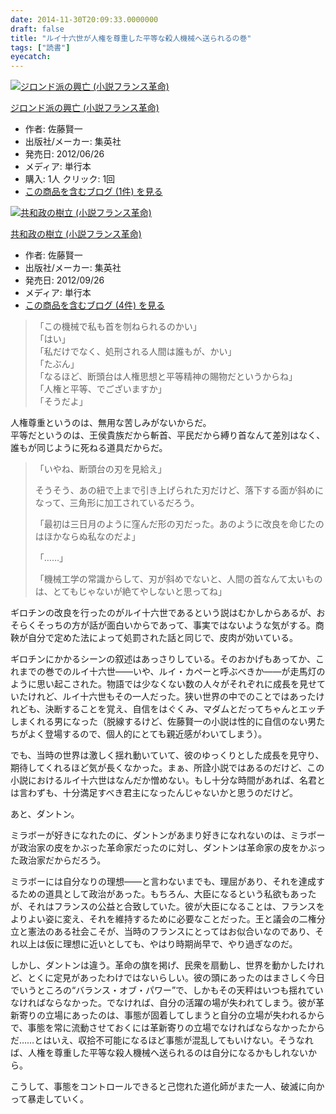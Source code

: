 ```yaml
---
date: 2014-11-30T20:09:33.0000000
draft: false
title: "ルイ十六世が人権を尊重した平等な殺人機械へ送られるの巻"
tags: ["読書"]
eyecatch: 
---
```

<p><div class="hatena-asin-detail"><a href="http://www.amazon.co.jp/exec/obidos/ASIN/408771456X/bestylesnet-22/"><img src="http://ecx.images-amazon.com/images/I/51rsz2AK5FL._SL160_.jpg" class="hatena-asin-detail-image" alt="ジロンド派の興亡 (小説フランス革命)" title="ジロンド派の興亡 (小説フランス革命)"></a><div class="hatena-asin-detail-info"><p class="hatena-asin-detail-title"><a href="http://www.amazon.co.jp/exec/obidos/ASIN/408771456X/bestylesnet-22/">ジロンド派の興亡 (小説フランス革命)</a></p><ul><li><span class="hatena-asin-detail-label">作者:</span> 佐藤賢一</li><li><span class="hatena-asin-detail-label">出版社/メーカー:</span> 集英社</li><li><span class="hatena-asin-detail-label">発売日:</span> 2012/06/26</li><li><span class="hatena-asin-detail-label">メディア:</span> 単行本</li><li><span class="hatena-asin-detail-label">購入</span>: 1人 <span class="hatena-asin-detail-label">クリック</span>: 1回</li><li><a href="http://d.hatena.ne.jp/asin/408771456X/bestylesnet-22" target="_blank">この商品を含むブログ (1件) を見る</a></li></ul></div><div class="hatena-asin-detail-foot"></div></div></p><p><div class="hatena-asin-detail"><a href="http://www.amazon.co.jp/exec/obidos/ASIN/4087714772/bestylesnet-22/"><img src="http://ecx.images-amazon.com/images/I/51Xgs2-heFL._SL160_.jpg" class="hatena-asin-detail-image" alt="共和政の樹立 (小説フランス革命)" title="共和政の樹立 (小説フランス革命)"></a><div class="hatena-asin-detail-info"><p class="hatena-asin-detail-title"><a href="http://www.amazon.co.jp/exec/obidos/ASIN/4087714772/bestylesnet-22/">共和政の樹立 (小説フランス革命)</a></p><ul><li><span class="hatena-asin-detail-label">作者:</span> 佐藤賢一</li><li><span class="hatena-asin-detail-label">出版社/メーカー:</span> 集英社</li><li><span class="hatena-asin-detail-label">発売日:</span> 2012/09/26</li><li><span class="hatena-asin-detail-label">メディア:</span> 単行本</li><li><a href="http://d.hatena.ne.jp/asin/4087714772/bestylesnet-22" target="_blank">この商品を含むブログ (4件) を見る</a></li></ul></div><div class="hatena-asin-detail-foot"></div></div></p>

<blockquote>
<p>「この機械で私も首を刎ねられるのかい」<br />
「はい」<br />
「私だけでなく、処刑される人間は誰もが、かい」<br />
「たぶん」<br />
「なるほど、断頭台は人権思想と平等精神の賜物だというからね」<br />
「人権と平等、でございますか」<br />
「そうだよ」</p>

</blockquote>
<p>人権尊重というのは、無用な苦しみがないからだ。<br />
平等だというのは、王侯貴族だから斬首、平民だから縛り首なんて差別はなく、誰もが同じように死ねる道具だからだ。</p>

<blockquote>
<p>「いやね、断頭台の刃を見給え」</p><p>そうそう、あの紐で上まで引き上げられた刃だけど、落下する面が斜めになって、三角形に加工されているだろう。</p><p>「最初は三日月のように窪んだ形の刃だった。あのように改良を命じたのはほかならぬ私なのだよ」</p><p>「……」</p><p>「機械工学の常識からして、刃が斜めでないと、人間の首なんて太いものは、とてもじゃないが絶てやしないと思ってね」</p>

</blockquote>
<p>ギロチンの改良を行ったのがルイ十六世であるという説はむかしからあるが、おそらくそっちの方が話が面白いからであって、事実ではないような気がする。商鞅が自分で定めた法によって処罰された話と同じで、皮肉が効いている。</p><p>ギロチンにかかるシーンの叙述はあっさりしている。そのおかげもあってか、これまでの巻でのルイ十六世――いや、ルイ・カペーと呼ぶべきか――が走馬灯のように思い起こされた。物語では少なくない数の人々がそれぞれに成長を見せていたけれど、ルイ十六世もその一人だった。狭い世界の中でのことではあったけれども、決断することを覚え、自信をはぐくみ、マダムとだってちゃんとエッチしまくれる男になった（脱線するけど、佐藤賢一の小説は性的に自信のない男たちがよく登場するので、個人的にとても親近感がわいてしまう）。</p><p>でも、当時の世界は激しく揺れ動いていて、彼のゆっくりとした成長を見守り、期待してくれるほど気が長くなかった。まぁ、所詮小説ではあるのだけど、この小説におけるルイ十六世はなんだか憎めない。もし十分な時間があれば、名君とは言わずも、十分満足すべき君主になったんじゃないかと思うのだけど。</p><p>あと、ダントン。</p><p>ミラボーが好きになれたのに、ダントンがあまり好きになれないのは、ミラボーが政治家の皮をかぶった革命家だったのに対し、ダントンは革命家の皮をかぶった政治家だからだろう。</p><p>ミラボーには自分なりの理想――と言わないまでも、理屈があり、それを達成するための道具として政治があった。もちろん、大臣になるという私欲もあったが、それはフランスの公益と合致していた。彼が大臣になることは、フランスをよりよい姿に変え、それを維持するために必要なことだった。王と議会の二権分立と憲法のある社会こそが、当時のフランスにとってはお似合いなのであり、それ以上は仮に理想に近いとしても、やはり時期尚早で、やり過ぎなのだ。</p><p>しかし、ダントンは違う。革命の旗を掲げ、民衆を扇動し、世界を動かしたけれど、とくに定見があったわけではないらしい。彼の頭にあったのはまさしく今日でいうところの“バランス・オブ・パワー”で、しかもその天秤はいつも揺れていなければならなかった。でなければ、自分の活躍の場が失われてしまう。彼が革新寄りの立場にあったのは、事態が固着してしまうと自分の立場が失われるからで、事態を常に流動させておくには革新寄りの立場でなければならなかったからだ……とはいえ、収拾不可能になるほど事態が混乱してもいけない。そうなれば、人権を尊重した平等な殺人機械へ送られるのは自分になるかもしれないから。</p><p>こうして、事態をコントロールできると己惚れた道化師がまた一人、破滅に向かって暴走していく。</p>
